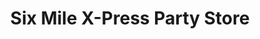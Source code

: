 ---
title: "Six Mile X-Press Party Store"
url: /detroit/six-mile-x-press-party-store/
shop: convenience
---